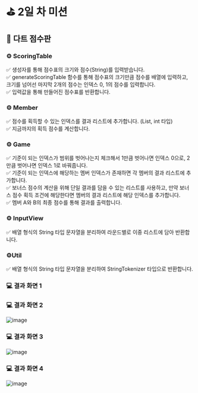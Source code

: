 # ⛳ 2일 차 미션

## 🎯 다트 점수판

### ⚙️ ScoringTable

✅ 생성자를 통해 점수표의 크기와 점수(String)를 입력받습니다.<br>
✅ generateScoringTable 함수를 통해 점수표의 크기만큼 점수를 배열에 입력하고, 크기를 넘어선 마지막 2개의 점수는 인덱스 0, 1의 점수를 입력합니다.<br>
✅ 입력값을 통해 만들어진 점수표를 반환합니다.

### ⚙️ Member

✅ 점수를 획득할 수 있는 인덱스를 결과 리스트에 추가합니다. (List, int 타입) <br>
✅ 지금까지의 획득 점수를 계산합니다.

### ⚙️ Game

✅ 기준이 되는 인덱스가 범위를 벗어나는지 체크해서 1만큼 벗어나면 인덱스 0으로, 2만큼 벗어나면 인덱스 1로 바꿔줍니다.<br>
✅ 기준이 되는 인덱스에 해당하는 멤버 인덱스가 존재하면 각 멤버의 결과 리스트에 추가합니다.<br>
✅ 보너스 점수의 계산을 위해 단일 결과를 담을 수 있는 리스트를 사용하고, 만약 보너스 점수 획득 조건에 해당한다면 멤버의 결과 리스트에 해당 인덱스를 추가합니다.<br>
✅ 멤버 A와 B의 최종 점수를 통해 결과를 출력합니다.

### ⚙️ InputView

✅ 배열 형식의 String 타입 문자열을 분리하여 라운드별로 이중 리스트에 담아 반환합니다.

### ⚙️Util

✅ 배열 형식의 String 타입 문자열을 분리하여 StringTokenizer 타입으로 반환합니다.

### 💻 결과 화면 1



### 💻 결과 화면 2

![image](https://gist.github.com/assets/126778700/de378b66-0fe1-4f6b-b694-6d990e3fb339)

### 💻 결과 화면 3

![image](https://gist.github.com/assets/126778700/07759d9c-6b00-427a-9bba-20f1e9166158)

### 💻 결과 화면 4

![image](https://gist.github.com/assets/126778700/0dd3463e-a60c-4fca-b6c8-6a4656c5782b)